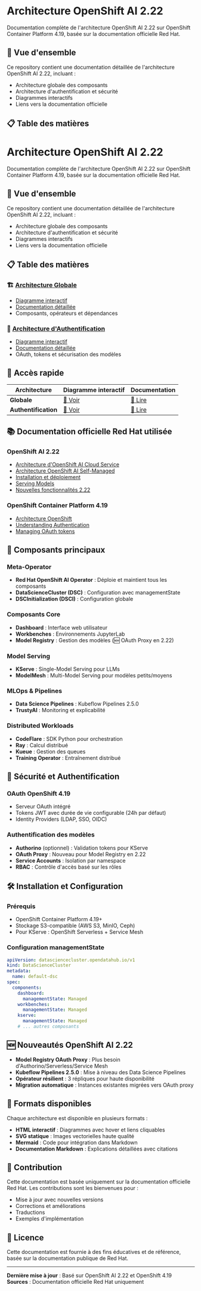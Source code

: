 # Architecture OpenShift AI 2.22

Documentation complète de l'architecture OpenShift AI 2.22 sur OpenShift Container Platform 4.19, basée sur la documentation officielle Red Hat.

## 🎯 Vue d'ensemble

Ce repository contient une documentation détaillée de l'architecture OpenShift AI 2.22, incluant :
- Architecture globale des composants
- Architecture d'authentification et sécurité
- Diagrammes interactifs
- Liens vers la documentation officielle

## 📋 Table des matières

# Architecture OpenShift AI 2.22

Documentation complète de l'architecture OpenShift AI 2.22 sur OpenShift Container Platform 4.19, basée sur la documentation officielle Red Hat.

## 🎯 Vue d'ensemble

Ce repository contient une documentation détaillée de l'architecture OpenShift AI 2.22, incluant :
- Architecture globale des composants
- Architecture d'authentification et sécurité
- Diagrammes interactifs
- Liens vers la documentation officielle

## 📋 Table des matières

### 🏗️ [Architecture Globale](./docs/architecture-globale/)
- [Diagramme interactif](https://mouachan.github.io/openshift-ai-architecture/docs/architecture-globale/architecture.mmd)
- [Documentation détaillée](./docs/architecture-globale/README.md)
- Composants, opérateurs et dépendances

### 🔐 [Architecture d'Authentification](./docs/architecture-auth/)
- [Diagramme interactif](https://mouachan.github.io/openshift-ai-architecture/docs/architecture-auth/architecture.mmd)
- [Documentation détaillée](./docs/architecture-auth/README.md)
- OAuth, tokens et sécurisation des modèles

## 🚀 Accès rapide

| Architecture | Diagramme interactif | Documentation |
|--------------|---------------------|---------------|
| **Globale** | [🔗 Voir](https://mouachan.github.io/openshift-ai-architecture/docs/architecture-globale/architecture.mmd) | [📖 Lire](./docs/architecture-globale/README.md) |
| **Authentification** | [🔗 Voir](https://mouachan.github.io/openshift-ai-architecture/docs/architecture-auth/architecture.mmd) | [📖 Lire](./docs/architecture-auth/README.md) |

## 📚 Documentation officielle Red Hat utilisée

### OpenShift AI 2.22
- [Architecture d'OpenShift AI Cloud Service](https://docs.redhat.com/en/documentation/red_hat_openshift_ai_cloud_service/1/html/installing_and_uninstalling_openshift_ai_cloud_service/architecture-of-openshift-ai_install)
- [Architecture OpenShift AI Self-Managed](https://docs.redhat.com/en/documentation/red_hat_openshift_ai_self-managed/2-latest/html/installing_and_uninstalling_openshift_ai_self-managed/architecture-of-openshift-ai-self-managed_install)
- [Installation et déploiement](https://docs.redhat.com/en/documentation/red_hat_openshift_ai_cloud_service/1/html/installing_and_uninstalling_openshift_ai_cloud_service/installing-and-deploying-openshift-ai_install)
- [Serving Models](https://docs.redhat.com/en/documentation/red_hat_openshift_ai_cloud_service/1/html-single/serving_models/index)
- [Nouvelles fonctionnalités 2.22](https://docs.redhat.com/en/documentation/red_hat_openshift_ai_cloud_service/1/html/release_notes/new-features-and-enhancements_relnotes)

### OpenShift Container Platform 4.19
- [Architecture OpenShift](https://docs.redhat.com/en/documentation/openshift_container_platform/4.19/html/architecture/architecture)
- [Understanding Authentication](https://docs.openshift.com/container-platform/4.19/authentication/understanding-authentication.html)
- [Managing OAuth tokens](https://docs.openshift.com/container-platform/4.19/authentication/managing-oauth-access-tokens.html)

## 🧩 Composants principaux

### Meta-Operator
- **Red Hat OpenShift AI Operator** : Déploie et maintient tous les composants
- **DataScienceCluster (DSC)** : Configuration avec managementState
- **DSCInitialization (DSCI)** : Configuration globale

### Composants Core
- **Dashboard** : Interface web utilisateur
- **Workbenches** : Environnements JupyterLab
- **Model Registry** : Gestion des modèles (🆕 OAuth Proxy en 2.22)

### Model Serving
- **KServe** : Single-Model Serving pour LLMs
- **ModelMesh** : Multi-Model Serving pour modèles petits/moyens

### MLOps & Pipelines
- **Data Science Pipelines** : Kubeflow Pipelines 2.5.0
- **TrustyAI** : Monitoring et explicabilité

### Distributed Workloads
- **CodeFlare** : SDK Python pour orchestration
- **Ray** : Calcul distribué
- **Kueue** : Gestion des queues
- **Training Operator** : Entraînement distribué

## 🔐 Sécurité et Authentification

### OAuth OpenShift 4.19
- Serveur OAuth intégré
- Tokens JWT avec durée de vie configurable (24h par défaut)
- Identity Providers (LDAP, SSO, OIDC)

### Authentification des modèles
- **Authorino** (optionnel) : Validation tokens pour KServe
- **OAuth Proxy** : Nouveau pour Model Registry en 2.22
- **Service Accounts** : Isolation par namespace
- **RBAC** : Contrôle d'accès basé sur les rôles

## 🛠️ Installation et Configuration

### Prérequis
- OpenShift Container Platform 4.19+
- Stockage S3-compatible (AWS S3, MinIO, Ceph)
- Pour KServe : OpenShift Serverless + Service Mesh

### Configuration managementState
```yaml
apiVersion: datasciencecluster.opendatahub.io/v1
kind: DataScienceCluster
metadata:
  name: default-dsc
spec:
  components:
    dashboard:
      managementState: Managed
    workbenches:
      managementState: Managed
    kserve:
      managementState: Managed
    # ... autres composants
```

## 🆕 Nouveautés OpenShift AI 2.22

- **Model Registry OAuth Proxy** : Plus besoin d'Authorino/Serverless/Service Mesh
- **Kubeflow Pipelines 2.5.0** : Mise à niveau des Data Science Pipelines
- **Opérateur résilient** : 3 répliques pour haute disponibilité
- **Migration automatique** : Instances existantes migrées vers OAuth proxy

## 📱 Formats disponibles

Chaque architecture est disponible en plusieurs formats :
- **HTML interactif** : Diagrammes avec hover et liens cliquables
- **SVG statique** : Images vectorielles haute qualité
- **Mermaid** : Code pour intégration dans Markdown
- **Documentation Markdown** : Explications détaillées avec citations

## 🤝 Contribution

Cette documentation est basée uniquement sur la documentation officielle Red Hat. Les contributions sont les bienvenues pour :
- Mise à jour avec nouvelles versions
- Corrections et améliorations
- Traductions
- Exemples d'implémentation

## 📄 Licence

Cette documentation est fournie à des fins éducatives et de référence, basée sur la documentation publique de Red Hat.

---

**Dernière mise à jour** : Basé sur OpenShift AI 2.22 et OpenShift 4.19  
**Sources** : Documentation officielle Red Hat uniquement
